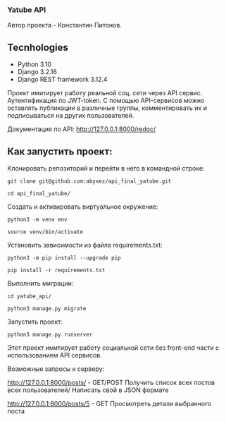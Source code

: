 ### Yatube API

Автор проекта - Константин Питонов.

## Tecnhologies

- Python 3.10
- Django 3.2.16
- Django REST framework 3.12.4


Проект имитирует работу реальной соц. сети через API сервис. Аутентификация по JWT-token. С помощью API-сервисов можно оставлять публикации в различные группы, комментировать их и подписываться на других пользователей.

Документация по API:
http://127.0.0.1:8000/redoc/

## Как запустить проект:

Клонировать репозиторий и перейти в него в командной строке:

```
git clone git@github.com:abyxez/api_final_yatube.git
```

```
cd api_final_yatube/
```

Cоздать и активировать виртуальное окружение:

```
python3 -m venv env
```

```
source venv/bin/activate
```

Установить зависимости из файла requirements.txt:

```
python3 -m pip install --upgrade pip
```

```
pip install -r requirements.txt
```

Выполнить миграции:
```
cd yatube_api/
```

```
python3 manage.py migrate
```

Запустить проект:

```
python3 manage.py runserver
```

Этот проект имитирует работу социальной сети без front-end части с использованием API cервисов.

Возможные запросы к серверу:

http://127.0.0.1:8000/posts/ - GET/POST
Получить список всех постов всех пользователей/ Написать свой в JSON формате

http://127.0.0.1:8000/posts/5 - GET
Просмотреть детали выбранного поста

